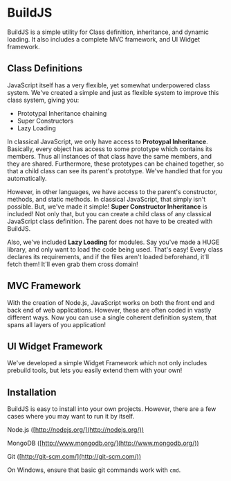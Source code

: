 BuildJS
=======

BuildJS is a simple utility for Class definition, inheritance, and dynamic loading.  It also includes a complete MVC framework, and UI Widget framework.

Class Definitions
-----------------

JavaScript itself has a very flexible, yet somewhat underpowered class system.  We've created a simple and just as flexible system to improve this class system, giving you:
* Prototypal Inheritance chaining
* Super Constructors
* Lazy Loading

In classical JavaScript, we only have access to **Protoypal Inheritance**.  Basically, every object has access to some prototype which contains its members.  Thus all instances of that class have the same members, and they are shared.  Furthermore, these prototypes can be chained together, so that a child class can see its parent's prototype.  We've handled that for you automatically.

However, in other languages, we have access to the parent's constructor, methods, and static methods.  In classical JavaScript, that simply isn't possible.  But, we've made it simple!  **Super Constructor Inheritance** is included!  Not only that, but you can create a child class of any classical JavaScript class definition.  The parent does not have to be created with BuildJS.

Also, we've included **Lazy Loading** for modules.  Say you've made a HUGE library, and only want to load the code being used.  That's easy!  Every class declares its requirements, and if the files aren't loaded beforehand, it'll fetch them!  It'll even grab them cross domain!

MVC Framework
-------------

With the creation of Node.js, JavaScript works on both the front end and back end of web applications.  However, these are often coded in vastly different ways.  Now you can use a single coherent definition system, that spans all layers of you application!

UI Widget Framework
-------------------

We've developed a simple Widget Framework which not only includes prebuild tools, but lets you easily extend them with your own!

Installation
------------

BuildJS is easy to install into your own projects.  However, there are a few cases where you may want to run it by itself.

Node.js
([http://nodejs.org/](http://nodejs.org/))

MongoDB
([http://www.mongodb.org/](http://www.mongodb.org/))

Git
([http://git-scm.com/](http://git-scm.com/))

On Windows, ensure that basic git commands work with `cmd`.
